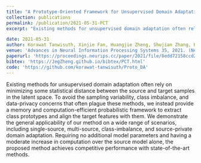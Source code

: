```yaml
---
title: "A Prototype-Oriented Framework for Unsupervised Domain Adaptation"
collection: publications
permalink: /publication/2021-05-31-PCT
excerpt: "Existing methods for unsupervised domain adaptation often rely on minimizing some statistical distance between the source and target samples in the latent space. To avoid the sampling variability, class imbalance, and data-privacy concerns that often plague these methods, we instead provide a memory and computation-efficient probabilistic framework to extract class prototypes and align the target features with them. We demonstrate the general applicability of our method on a wide range of scenarios, including single-source, multi-source, class-imbalance, and source-private domain adaptation. Requiring no additional model parameters and  having a moderate increase in computation over the source model alone, the proposed method achieves competitive performance with state-of-the-art methods. "

date: 2021-05-31
author: Korawat Tanwisuth, Xinjie Fan, Huangjie Zheng, Shujian Zhang, Hao Zhang, Bo Chen, Mingyuan Zhou
venue: 'Advances in Neural Information Processing Systems 35, 2021. (NeurIPS 2021)'
paperurl: 'https://proceedings.neurips.cc/paper/2021/file/8edd72158ccd2a879f79cb2538568fdc-Paper.pdf'
bibtex: 'https://JegZheng.github.io/bibtex/PCT.html'
code: 'https://github.com/korawat-tanwisuth/Proto_DA'
---
```

Existing methods for unsupervised domain adaptation often rely on minimizing some statistical distance between the source and target samples in the latent space. To avoid the sampling variability, class imbalance, and data-privacy concerns that often plague these methods, we instead provide a memory and computation-efficient probabilistic framework to extract class prototypes and align the target features with them. We demonstrate the general applicability of our method on a wide range of scenarios, including single-source, multi-source, class-imbalance, and source-private domain adaptation. Requiring no additional model parameters and  having a moderate increase in computation over the source model alone, the proposed method achieves competitive performance with state-of-the-art methods. 